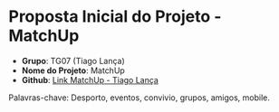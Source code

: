# Proposta Inicial do Projeto - MatchUp
- **Grupo**: TG07 (Tiago Lança)
- **Nome do Projeto**: MatchUp
- **Github**: <a href="(https://github.com/tiago-lanca/MatchUp-Tiago-Lanca" target="_blank">Link MatchUp - Tiago Lança</a>

Palavras-chave: Desporto, eventos, convivio, grupos, amigos, mobile.
